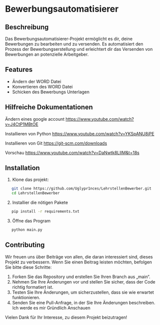 # Bewerbungsautomatisierer

## Beschreibung

Das Bewerbungsautomatisierer-Projekt ermöglicht es dir, deine Bewerbungen zu bearbeiten und zu versenden. Es automatisiert den Prozess der Bewerbungserstellung und erleichtert dir das Versenden von Bewerbungen an potenzielle Arbeitgeber.

## Features

- Ändern der WORD Datei
- Konvertieren des WORD Datei
- Schicken des Bewerbungs Unterlagen

## Hilfreiche Dokumentationen

Ändern eines google account
https://www.youtube.com/watch?v=J4CtP1MBtOE

Installieren von Python
https://www.youtube.com/watch?v=YKSpANU8jPE

Installieren von Git
https://git-scm.com/downloads

Vorschau
https://www.youtube.com/watch?v=DaNwtk8LIIM&t=18s

## Installation

1. Klone das projekt:

```bash
   git clone https://github.com/Uglypr1nces/LehrstellenBewerber.git
   cd LehrstellenBewerber
```

2. Installier die nötigen Pakete

```bash
   pip install -r requirements.txt
```

3. Öffne das Program

```bash
   python main.py
```

## Contributing

Wir freuen uns über Beiträge von allen, die daran interessiert sind, dieses Projekt zu verbessern. Wenn Sie einen Beitrag leisten möchten, befolgen Sie bitte diese Schritte:

1. Forken Sie das Repository und erstellen Sie Ihren Branch aus „main“.
2. Nehmen Sie Ihre Änderungen vor und stellen Sie sicher, dass der Code richtig formatiert ist.
3. Testen Sie Ihre Änderungen, um sicherzustellen, dass sie wie erwartet funktionieren.
4. Senden Sie eine Pull-Anfrage, in der Sie Ihre Änderungen beschreiben. Ich werde es mir Gründlich Anschauen

Vielen Dank für Ihr Interesse, zu diesem Projekt beizutragen!
